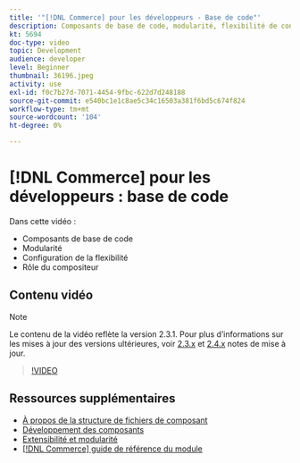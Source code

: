 ```yaml
---
title: '"[!DNL Commerce] pour les développeurs - Base de code"'
description: Composants de base de code, modularité, flexibilité de configuration et rôle du compositeur
kt: 5694
doc-type: video
topic: Development
audience: developer
level: Beginner
thumbnail: 36196.jpeg
activity: use
exl-id: f0c7b27d-7071-4454-9fbc-622d7d248188
source-git-commit: e540bc1e1c8ae5c34c16503a381f6bd5c674f824
workflow-type: tm+mt
source-wordcount: '104'
ht-degree: 0%

---
```


# [!DNL Commerce] pour les développeurs : base de code

Dans cette vidéo :

- Composants de base de code
- Modularité
- Configuration de la flexibilité
- Rôle du compositeur

## Contenu vidéo

>[!NOTE]
>
>Le contenu de la vidéo reflète la version 2.3.1. Pour plus d’informations sur les mises à jour des versions ultérieures, voir [ 2.3.x](https://devdocs.magento.com/guides/v2.3/release-notes/bk-release-notes.html) et [2.4.x](https://devdocs.magento.com/guides/v2.4/release-notes/bk-release-notes.html) notes de mise à jour.

>[!VIDEO](https://video.tv.adobe.com/v/36196?quality=12&learn=on)

## Ressources supplémentaires

- [À propos de la structure de fichiers de composant](https://devdocs.magento.com/guides/v2.4/extension-dev-guide/prepare/prepare_file-str.html)
- [Développement des composants](https://devdocs.magento.com/guides/v2.4/extension-dev-guide/module-development.html)
- [Extensibilité et modularité](https://devdocs.magento.com/guides/v2.4/architecture/extensibility.html)
- [[!DNL Commerce] guide de référence du module](https://devdocs.magento.com/guides/v2.4/mrg/intro.html)
